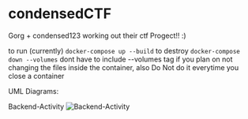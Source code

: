 # condensedCTF
Gorg + condensed123 working out their ctf Progect!! :)

to run (currently) 
`docker-compose up --build`
to destroy
`docker-compose down --volumes` dont have to include --volumes tag if you plan on not changing the files inside the container, also Do Not do it everytime you close a container

UML Diagrams:

Backend-Activity
![Backend-Activity](https://live.staticflickr.com/65535/54080177760_cae4160c63_b.jpg)
